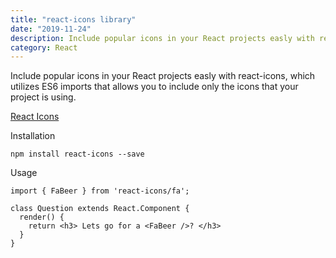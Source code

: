 ```yaml
---
title: "react-icons library"
date: "2019-11-24"
description: Include popular icons in your React projects easly with react-icons, which utilizes ES6 imports that allows you to include only the icons that your project is using.
category: React
---
```


Include popular icons in your React projects easly with react-icons, which utilizes ES6 imports that allows you to include only the icons that your project is using.

[React Icons](https://react-icons.netlify.com/)

Installation

```
npm install react-icons --save
```

Usage

```
import { FaBeer } from 'react-icons/fa';

class Question extends React.Component {
  render() {
    return <h3> Lets go for a <FaBeer />? </h3>
  }
}
```
